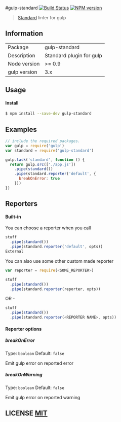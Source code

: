 #gulp-standard
[![Build Status](https://travis-ci.org/emgeee/gulp-standard.png?branch=master)](https://travis-ci.org/emgeee/gulp-standard)
[![NPM version](https://badge.fury.io/js/gulp-standard.png)](http://badge.fury.io/js/gulp-standard)

> [Standard](https://github.com/feross/standard/) linter for gulp

## Information

<table>
<tr>
<td>Package</td><td>gulp-standard</td>
</tr>
<tr>
<td>Description</td>
<td>Standard plugin for gulp</td>
</tr>
<tr>
<td>Node version</td>
<td>>= 0.9</td>
</tr>
<tr>
<td>gulp version</td>
<td>3.x</td>
</tr>
</table>

## Usage

#### Install

```sh
$ npm install --save-dev gulp-standard
```

## Examples

```javascript
// include the required packages.
var gulp = require('gulp')
var standard = require('gulp-standard')

gulp.task('standard', function () {
  return gulp.src(['./app.js'])
    .pipe(standard())
    .pipe(standard.reporter('default', {
      breakOnError: true
    }))
})
```

## Reporters

#### Built-in

You can choose a reporter when you call
````javascript
stuff
  .pipe(standard())
  .pipe(standard.reporter('default', opts))
External
````

You can also use some other custom made reporter
````javascript
var reporter = require(<SOME_REPORTER>)

stuff
  .pipe(standard())
  .pipe(standard.reporter(reporter, opts))
````
OR -
````javascript
stuff
  .pipe(standard())
  .pipe(standard.reporter(<REPORTER NAME>, opts))
````
#### Reporter options

##### breakOnError

Type: `boolean`
Default: `false`

Emit gulp error on reported error

##### breakOnWarning

Type: `boolean`
Default: `false`

Emit gulp error on reported warning


## LICENSE [MIT](LICENSE)
